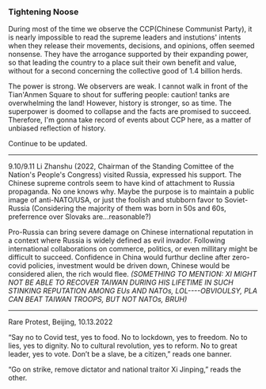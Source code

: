 ### Tightening Noose

During most of the time we observe the CCP(Chinese Communist Party), it is nearly impossible to read the supreme leaders and instutions' intents when
they release their movements, decisions, and opinions, offen seemed nonsense. They have the arrogance supported by their expanding
power, so that leading the country to a place suit their own benefit and value, without for a second concerning the collective good of 1.4 billion herds.

The power is strong. We observers are weak. I cannot walk in front of the Tian'Anmen Square to shout for suffering people: caution! tanks are overwhelming
the land! However, history is stronger, so as time. The superpower is doomed to collapse and the facts are promised to succeed. Therefore, I'm gonna take
record of events about CCP here, as a matter of unbiased reflection of history.

Continue to be updated.

***

9.10/9.11 Li Zhanshu (2022, Chairman of the Standing Comittee of the Nation's People's Congress) visited Russia, expressed his support. The 
Chinese supreme controls seem to have kind of attachment to Russia propaganda. No one knows why. Maybe the purpose is to maintain a public image
of anti-NATO/USA, or just the foolish and stubborn favor to Soviet-Russia (Considering the majority of them was born in 50s and 60s, preferrence over
Slovaks are...reasonable?) 

Pro-Russia can bring severe damage on Chinese international reputation in a context where Russia is widely defined as evil invador. 
Following international collaborations on commerce, politics, or even millitary might be difficult to succeed. Confidence in China would furthur decline
 after zero-covid policies, investment would be driven down, Chinese would be considered alien, the rich would flee. *(SOMETHING TO MENTION: XI MIGHT NOT BE
 ABLE TO RECOVER TAIWAN DURING HIS LIFETIME IN SUCH STINKING REPUTATION AMONG EUs AND NATOs, LOL----OBVIOULSY, PLA CAN BEAT TAIWAN TROOPS, BUT NOT NATOs, BRUH)*
 
 ***
 
 Rare Protest, Beijing, 10.13.2022
 
 “Say no to Covid test, yes to food. No to lockdown, yes to freedom. No to lies, yes to dignity. No to cultural revolution, yes to reform. No to great leader, yes to vote. Don’t be a slave, be a citizen,” reads one banner.

“Go on strike, remove dictator and national traitor Xi Jinping,” reads the other.


